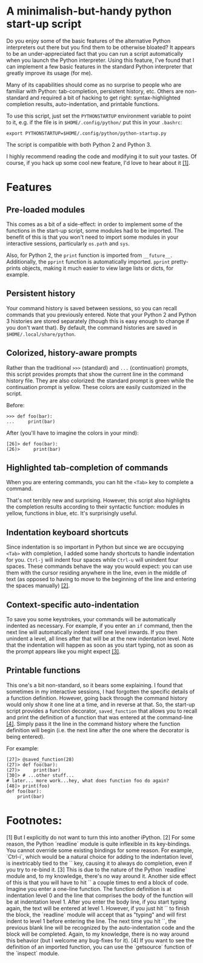 <!-- 
 !-- README.md ---
 !-- 
 !-- Copyright (C) 2014 Brandon Invergo <brandon@invergo.net>
 !-- 
 !-- Author: Brandon Invergo <brandon@invergo.net>
 !-- 
 !-- This program is free software; you can redistribute it and/or
 !-- modify it under the terms of the GNU General Public License
 !-- as published by the Free Software Foundation; either version 3
 !-- of the License, or (at your option) any later version.
 !-- 
 !-- This program is distributed in the hope that it will be useful,
 !-- but WITHOUT ANY WARRANTY; without even the implied warranty of
 !-- MERCHANTABILITY or FITNESS FOR A PARTICULAR PURPOSE.  See the
 !-- GNU General Public License for more details.
 !-- 
 !-- You should have received a copy of the GNU General Public License
 !-- along with this program. If not, see <http://www.gnu.org/licenses/>.
  -->

# A minimalish-but-handy python start-up script

Do you enjoy some of the basic features of the alternative Python
interpreters out there but you find them to be otherwise bloated?  It
appears to be an under-appreciated fact that you can run a script
automatically when you launch the Python interpreter.  Using this
feature, I've found that I can implement a few basic features in the
standard Python interpreter that greatly improve its usage (for me).

Many of its capabilities should come as no surprise to people who are
familiar with Python: tab-completion, persistent history, etc.  Others
are non-standard and required a bit of hacking to get right:
syntax-highlighted completion results, auto-indentation, and printable
functions. 

To use this script, just set the `PYTHONSTARTUP` environment variable
to point to it, e.g. if the file is in `$HOME/.config/python/` put
this in your `.bashrc`:

    export PYTHONSTARTUP=$HOME/.config/python/python-startup.py

The script is compatible with both Python 2 and Python 3.

I highly recommend reading the code and modifying it to suit your
tastes.  Of course, if you hack up some cool new feature, I'd love to
hear about it [[1]](#fn1).

# Features

## Pre-loaded modules

This comes as a bit of a side-effect: in order to implement some of
the functions in the start-up script, some modules had to be imported.
The benefit of this is that you won't need to import some modules in
your interactive sessions,
particularly `os.path` and `sys`.

Also, for Python 2, the `print` function is imported from
`__future__`.  Additionally, the `pprint` function is automatically
imported.  `pprint` pretty-prints objects, making it much easier to
view large lists or dicts, for example.

## Persistent history

Your command history is saved between sessions, so you can recall
commands that you previously entered.  Note that your Python 2 and
Python 3 histories are stored separately (though this is easy enough
to change if you don't want that).  By default, the command histories
are saved in `$HOME/.local/share/python`.

## Colorized, history-aware prompts

Rather than the traditional `>>>` (standard) and `...` (continuation)
prompts, this script provides prompts that show the current line in
the command history file.  They are also colorized: the standard
prompt is green while the continuation prompt is yellow.  These colors
are easily customized in the script.

Before:

    >>> def foo(bar):
    ...     print(bar)

After (you'll have to imagine the colors in your mind):

    [26]> def foo(bar):
    (26)>     print(bar)

## Highlighted tab-completion of commands

When you are entering commands, you can hit the `<Tab>` key to
complete a command.

That's not terribly new and surprising.  However, this script also
highlights the completion results according to their syntactic
function: modules in yellow, functions in blue, etc.  It's
surprisingly useful.

## Indentation keyboard shortcuts

Since indentation is so important in Python but since we are occupying
`<Tab>` with completion, I added some handy shortcuts to handle
indentation for you.  `Ctrl-j` will indent four spaces while `Ctrl-u`
will unindent four spaces.  These commands behave the way you would
expect: you can use them with the cursor residing anywhere in the
line, even in the middle of text (as opposed to having to move to the
beginning of the line and entering the spaces manually) [[2]](#fn2).

## Context-specific auto-indentation

To save you some keystrokes, your commands will be automatically
indented as necessary.  For example, if you enter an `if` command,
then the next line will automatically indent itself one level
inwards.  If you then unindent a level, all lines after that will be
at the new indentation level. Note that the indentation will happen as
soon as you start typing, not as soon as the prompt appears like you
might expect [[3]](#fn3).

## Printable functions

This one's a bit non-standard, so it bears some explaining.  I found
that sometimes in my interactive sessions, I had forgotten the
specific details of a function definition.  However, going back
through the command history would only show it one line at a time, and
in reverse at that.  So, the start-up script provides a function
decorator, `saved_function` that allows you to recall and print the
definition of a function that was entered at the command-line
[[4]](#fn4).  Simply pass it the line in the command history where the
function definition will begin (i.e. the next line after the one where
the decorator is being entered).

For example:

    [27]> @saved_function(28)
    (27)> def foo(bar):
    (27)>     print(bar)
    [30]> # ...other stuff...
    # later... more work...hey, what does function foo do again?
    [48]> print(foo)
    def foo(bar):
        print(bar)

# Footnotes: 

<a name="fn1">
[1]  But I explicitly do not want to turn this into another iPython.

<a name="fn2">
[2]  For some reason, the Python `readline` module is quite inflexible
in its key-bindings.  You cannot override some existing bindings for
some reason.  For example, `Ctrl-i`, which would be a natural choice
for adding to the indentation level, is inextricably tied to the
`<Tab>` key, causing it to always do completion, even if you try to
re-bind it.

<a name="fn3">
[3] This is due to the nature of the Python `readline` module and, to
my knowledge, there's no way around it.  Another side effect of this
is that you will have to hit `<Enter>` a couple times to end a block
of code.  Imagine you enter a one-line function.  The function
definition is at indentation level 0 and the line that comprises the
body of the function will be at indentation level 1.  After you enter
the body line, if you start typing again, the text will be entered at
level 1.  However, if you just hit `<Enter>` to finish the block, the
`readline` module will accept that as "typing" and will first indent
to level 1 before entering the line.  The next time you hit `<Enter>`,
the previous blank line will be recognized by the auto-indentation
code and the block will be completed.  Again, to my knowledge, there
is no way around this behavior (but I welcome any bug-fixes for it).

<a name="fn4">
[4]  If you want to see the definition of an imported function, you can
use the `getsource` function of the `inspect` module.
